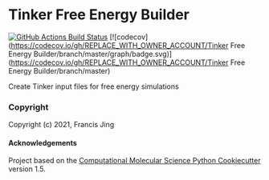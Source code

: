 Tinker Free Energy Builder
==============================
[//]: # (Badges)
[![GitHub Actions Build Status](https://github.com/REPLACE_WITH_OWNER_ACCOUNT/tf_builder/workflows/CI/badge.svg)](https://github.com/REPLACE_WITH_OWNER_ACCOUNT/tf_builder/actions?query=workflow%3ACI)
[![codecov](https://codecov.io/gh/REPLACE_WITH_OWNER_ACCOUNT/Tinker Free Energy Builder/branch/master/graph/badge.svg)](https://codecov.io/gh/REPLACE_WITH_OWNER_ACCOUNT/Tinker Free Energy Builder/branch/master)


Create Tinker input files for free energy simulations

### Copyright

Copyright (c) 2021, Francis Jing


#### Acknowledgements
 
Project based on the 
[Computational Molecular Science Python Cookiecutter](https://github.com/molssi/cookiecutter-cms) version 1.5.
